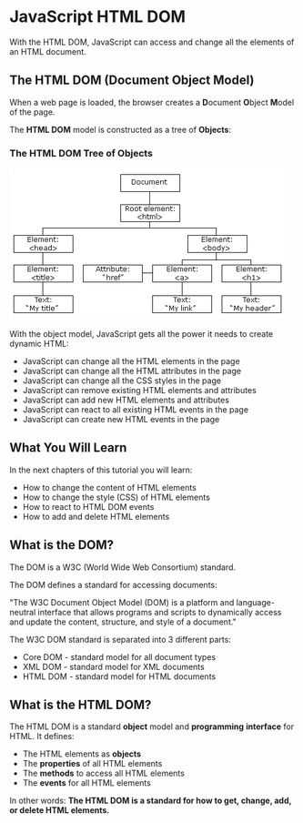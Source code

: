 # JavaScript HTML DOM

With the HTML DOM, JavaScript can access and change all the elements of an HTML document.

## The HTML DOM (Document Object Model)

When a web page is loaded, the browser creates a **D**ocument **O**bject **M**odel of the page.

The **HTML DOM** model is constructed as a tree of **Objects**:

### The HTML DOM Tree of Objects

![The HTML DOM Tree of Objects](assets/pic_htmltree.gif)

With the object model, JavaScript gets all the power it needs to create dynamic HTML: 

* JavaScript can change all the HTML elements in the page
* JavaScript can change all the HTML attributes in the page
* JavaScript can change all the CSS styles in the page
* JavaScript can remove existing HTML elements and attributes
* JavaScript can add new HTML elements and attributes
* JavaScript can react to all existing HTML events in the page
* JavaScript can create new HTML events in the page

## What You Will Learn

In the next chapters of this tutorial you will learn:

* How to change the content of HTML elements
* How to change the style (CSS) of HTML elements
* How to react to HTML DOM events
* How to add and delete HTML elements

## What is the DOM?

The DOM is a W3C (World Wide Web Consortium) standard.

The DOM defines a standard for accessing documents:

"The W3C Document Object Model (DOM) is a platform and language-neutral interface that allows programs and scripts to dynamically access and update the content, structure, and style of a document."

The W3C DOM standard is separated into 3 different parts:

* Core DOM - standard model for all document types
* XML DOM - standard model for XML documents
* HTML DOM - standard model for HTML documents

## What is the HTML DOM?

The HTML DOM is a standard **object** model and **programming** **interface** for HTML. It defines:

* The HTML elements as **objects**
* The **properties** of all HTML elements
* The **methods** to access all HTML elements
* The **events** for all HTML elements

In other words: **The HTML DOM is a standard for how to get, change, add, or delete HTML elements.**